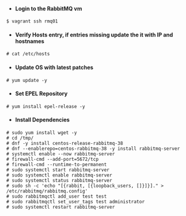 - #### Login to the RabbitMQ vm

`$ vagrant ssh rmq01`

- #### Verify Hosts entry, if entries missing update the it with IP and hostnames

`# cat /etc/hosts`

- #### Update OS with latest patches

`# yum update -y`

- #### Set EPEL Repository

`# yum install epel-release -y`

- #### Install Dependencies
```
# sudo yum install wget -y
# cd /tmp/
# dnf -y install centos-release-rabbitmq-38
# dnf --enablerepo=centos-rabbitmq-38 -y install rabbitmq-server
# systemctl enable --now rabbitmq-server
# firewall-cmd --add-port=5672/tcp
# firewall-cmd --runtime-to-permanent
# sudo systemctl start rabbitmq-server
# sudo systemctl enable rabbitmq-server
# sudo systemctl status rabbitmq-server
# sudo sh -c 'echo "[{rabbit, [{loopback_users, []}]}]." > /etc/rabbitmq/rabbitmq.config'
# sudo rabbitmqctl add_user test test
# sudo rabbitmqctl set_user_tags test administrator
# sudo systemctl restart rabbitmq-server
```
